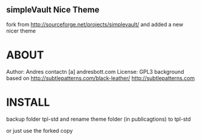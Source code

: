 ## simpleVault Nice Theme
fork from http://sourceforge.net/projects/simplevault/
and added a new nicer theme

ABOUT
=========
Author: Andres contactn [a] andresbott.com
License: GPL3
background based on http://subtlepatterns.com/black-leather/  http://subtlepatterns.com


INSTALL
=========
backup folder tpl-std and rename theme folder (in publicagtions)  to tpl-std

or just use the forked copy

